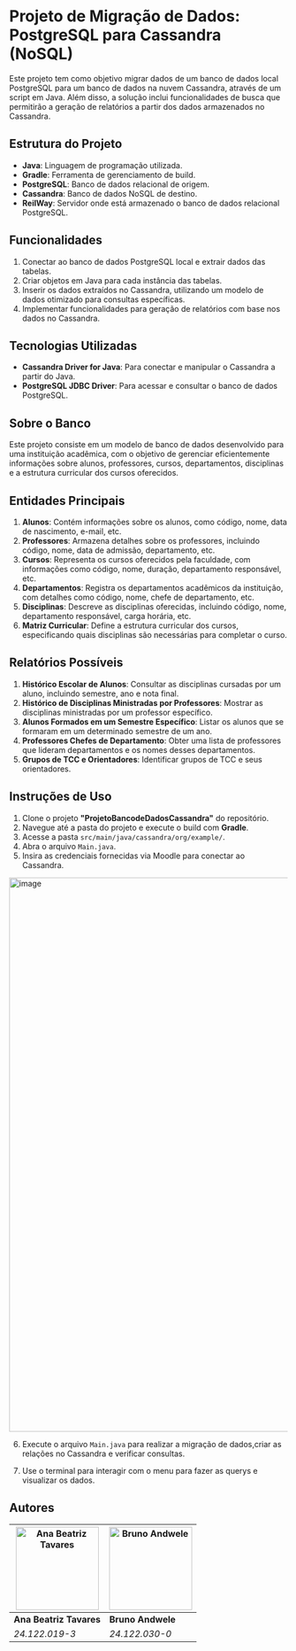 # Projeto de Migração de Dados: PostgreSQL para Cassandra (NoSQL)

Este projeto tem como objetivo migrar dados de um banco de dados local PostgreSQL para um banco de dados na nuvem Cassandra, através de um script em Java. Além disso, a solução inclui funcionalidades de busca que permitirão a geração de relatórios a partir dos dados armazenados no Cassandra.

## Estrutura do Projeto

- **Java**: Linguagem de programação utilizada.
- **Gradle**: Ferramenta de gerenciamento de build.
- **PostgreSQL**: Banco de dados relacional de origem.
- **Cassandra**: Banco de dados NoSQL de destino.
- **ReilWay**: Servidor onde está armazenado o banco de dados relacional PostgreSQL.

## Funcionalidades

1. Conectar ao banco de dados PostgreSQL local e extrair dados das tabelas.
2. Criar objetos em Java para cada instância das tabelas.
3. Inserir os dados extraídos no Cassandra, utilizando um modelo de dados otimizado para consultas específicas.
4. Implementar funcionalidades para geração de relatórios com base nos dados no Cassandra.

## Tecnologias Utilizadas

- **Cassandra Driver for Java**: Para conectar e manipular o Cassandra a partir do Java.
- **PostgreSQL JDBC Driver**: Para acessar e consultar o banco de dados PostgreSQL.

## Sobre o Banco

Este projeto consiste em um modelo de banco de dados desenvolvido para uma instituição acadêmica, com o objetivo de gerenciar eficientemente informações sobre alunos, professores, cursos, departamentos, disciplinas e a estrutura curricular dos cursos oferecidos.

## Entidades Principais

1. **Alunos**: Contém informações sobre os alunos, como código, nome, data de nascimento, e-mail, etc.
2. **Professores**: Armazena detalhes sobre os professores, incluindo código, nome, data de admissão, departamento, etc.
3. **Cursos**: Representa os cursos oferecidos pela faculdade, com informações como código, nome, duração, departamento responsável, etc.
4. **Departamentos**: Registra os departamentos acadêmicos da instituição, com detalhes como código, nome, chefe de departamento, etc.
5. **Disciplinas**: Descreve as disciplinas oferecidas, incluindo código, nome, departamento responsável, carga horária, etc.
6. **Matriz Curricular**: Define a estrutura curricular dos cursos, especificando quais disciplinas são necessárias para completar o curso.

## Relatórios Possíveis

1. **Histórico Escolar de Alunos**: Consultar as disciplinas cursadas por um aluno, incluindo semestre, ano e nota final.
2. **Histórico de Disciplinas Ministradas por Professores**: Mostrar as disciplinas ministradas por um professor específico.
3. **Alunos Formados em um Semestre Específico**: Listar os alunos que se formaram em um determinado semestre de um ano.
4. **Professores Chefes de Departamento**: Obter uma lista de professores que lideram departamentos e os nomes desses departamentos.
5. **Grupos de TCC e Orientadores**: Identificar grupos de TCC e seus orientadores.

## Instruções de Uso

1. Clone o projeto **"ProjetoBancodeDadosCassandra"** do repositório.
2. Navegue até a pasta do projeto e execute o build com **Gradle**.
3. Acesse a pasta `src/main/java/cassandra/org/example/`.
4. Abra o arquivo `Main.java`.
5. Insira as credenciais fornecidas via Moodle para conectar ao Cassandra.
 <img width="1001" alt="image" src="https://github.com/user-attachments/assets/2f6da379-53ce-4694-9221-0c51f5278e4f">
 
6. Execute o arquivo `Main.java` para realizar a migração de dados,criar as relações no Cassandra e verificar consultas.
   
7. Use o terminal para interagir com o menu para fazer as querys e visualizar os dados.

## Autores
<img src="https://avatars.githubusercontent.com/u/84588132?v=4" alt="Ana Beatriz Tavares" width="150"/> | <img src="https://avatars.githubusercontent.com/u/103201200?v=4" alt="Bruno Andwele" width="150"/> |
| ------------- | ------------- |
**Ana Beatriz Tavares** | **Bruno Andwele** |
*24.122.019-3* | *24.122.030-0*

